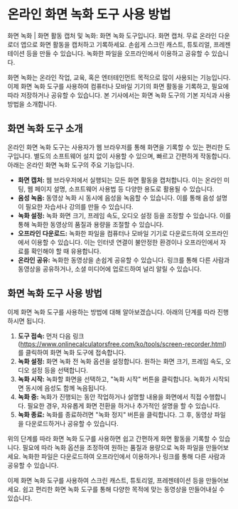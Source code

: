 온라인 화면 녹화 도구 사용 방법
==================

화면 녹화 | 화면 활동 캡처 및 녹화: 화면 녹화 도구입니다. 화면 캡처. 무료 온라인 다운로더 앱으로 화면 활동을 캡처하고 기록하세요. 손쉽게 스크린 캐스트, 튜토리얼, 프레젠테이션 등을 만들 수 있습니다. 녹화한 파일을 오프라인에서 이용하고 공유할 수 있습니다.

화면 녹화는 온라인 작업, 교육, 혹은 엔터테인먼트 목적으로 많이 사용되는 기능입니다. 이제 화면 녹화 도구를 사용하여 컴퓨터나 모바일 기기의 화면 활동을 기록하고, 필요에 따라 저장하거나 공유할 수 있습니다. 본 기사에서는 화면 녹화 도구의 기본 지식과 사용 방법을 소개합니다.

화면 녹화 도구 소개
-----------

온라인 화면 녹화 도구는 사용자가 웹 브라우저를 통해 화면을 기록할 수 있는 편리한 도구입니다. 별도의 소프트웨어 설치 없이 사용할 수 있으며, 빠르고 간편하게 작동합니다. 아래는 온라인 화면 녹화 도구의 주요 기능입니다.

- **화면 캡처:** 웹 브라우저에서 실행되는 모든 화면 활동을 캡처합니다. 이는 온라인 미팅, 웹 페이지 설명, 소프트웨어 사용법 등 다양한 용도로 활용될 수 있습니다.
- **음성 녹음:** 동영상 녹화 시 동시에 음성을 녹음할 수 있습니다. 이를 통해 음성 설명이 필요한 자습서나 강의를 만들 수 있습니다.
- **녹화 설정:** 녹화 화면 크기, 프레임 속도, 오디오 설정 등을 조정할 수 있습니다. 이를 통해 녹화한 동영상의 품질과 용량을 조절할 수 있습니다.
- **오프라인 다운로드:** 녹화한 파일을 컴퓨터나 모바일 기기로 다운로드하여 오프라인에서 이용할 수 있습니다. 이는 인터넷 연결이 불안정한 환경이나 오프라인에서 자료를 확인해야 할 때 유용합니다.
- **온라인 공유:** 녹화한 동영상을 손쉽게 공유할 수 있습니다. 링크를 통해 다른 사람과 동영상을 공유하거나, 소셜 미디어에 업로드하여 널리 알릴 수 있습니다.

화면 녹화 도구 사용 방법
--------------

이제 화면 녹화 도구를 사용하는 방법에 대해 알아보겠습니다. 아래의 단계를 따라 진행하시면 됩니다.

1. **도구 접속:** 먼저 다음 링크(<https://www.onlinecalculatorsfree.com/ko/tools/screen-recorder.html>)를 클릭하여 화면 녹화 도구에 접속합니다.
2. **녹화 설정:** 화면 녹화 전 녹화 옵션을 설정합니다. 원하는 화면 크기, 프레임 속도, 오디오 설정 등을 선택합니다.
3. **녹화 시작:** 녹화할 화면을 선택하고, "녹화 시작" 버튼을 클릭합니다. 녹화가 시작되면 동시에 음성도 함께 녹음됩니다.
4. **녹화 중:** 녹화가 진행되는 동안 작업하거나 설명할 내용을 화면에서 직접 수행합니다. 필요한 경우, 자유롭게 화면 전환을 하거나 추가적인 설명을 할 수 있습니다.
5. **녹화 종료:** 녹화를 종료하려면 "녹화 정지" 버튼을 클릭합니다. 그 후, 동영상 파일을 다운로드하거나 공유할 수 있습니다.

위의 단계를 따라 화면 녹화 도구를 사용하면 쉽고 간편하게 화면 활동을 기록할 수 있습니다. 필요에 따라 녹화 옵션을 조정하여 원하는 품질과 용량으로 녹화 파일을 만들어보세요. 녹화한 파일은 다운로드하여 오프라인에서 이용하거나 링크를 통해 다른 사람과 공유할 수 있습니다.

이제 화면 녹화 도구를 사용하여 스크린 캐스트, 튜토리얼, 프레젠테이션 등을 만들어보세요. 쉽고 편리한 화면 녹화 도구를 통해 다양한 목적에 맞는 동영상을 만들어내실 수 있습니다.